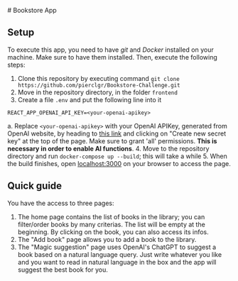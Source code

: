 # Bookstore App

## Setup
To execute this app, you need to have _git_ and _Docker_ installed on your machine. Make sure to have them installed. Then, execute the following steps:
1. Clone this repository by executing command
` git clone https://github.com/pierclgr/Bookstore-Challenge.git `
2. Move in the repository directory, in the folder `frontend`
3. Create a file `.env` and put the following line into it
```
REACT_APP_OPENAI_API_KEY=<your-openai-apikey>
```
  a. Replace `<your-openai-apikey>` with your OpenAI APIKey, generated from OpenAI website, by heading to [this link](https://platform.openai.com/api-keys) and clicking on "Create new secret key" at the top of the page. Make sure to grant 'all' permissions. **This is necessary in order to enable AI functions**.
4. Move to the repository directory and run `docker-compose up --build`; this will take a while
5. When the build finishes, open [localhost:3000](localhost:3000) on your browser to access the page.

## Quick guide
You have the access to three pages:
1. The home page contains the list of books in the library; you can filter/order books by many criterias. The list will be empty at the beginning. By clicking on the book, you can also access its infos.
2. The "Add book" page allows you to add a book to the library.
3. The "Magic suggestion" page uses OpenAI's ChatGPT to suggest a book based on a natural language query. Just write whatever you like and you want to read in natural language in the box and the app will suggest the best book for you.
    
